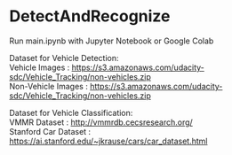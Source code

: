 # DetectAndRecognize
Run main.ipynb with Jupyter Notebook or Google Colab

Dataset for Vehicle Detection: \
Vehicle Images : https://s3.amazonaws.com/udacity-sdc/Vehicle_Tracking/non-vehicles.zip \
Non-Vehicle Images : https://s3.amazonaws.com/udacity-sdc/Vehicle_Tracking/non-vehicles.zip 

Dataset for Vehicle Classification: \
VMMR Dataset : http://vmmrdb.cecsresearch.org/ \
Stanford Car Dataset : https://ai.stanford.edu/~jkrause/cars/car_dataset.html 
